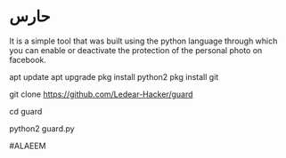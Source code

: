 # حارس


It is a simple tool that was built using the python language through which you can enable or deactivate the protection of the personal photo on facebook.


apt update
apt upgrade
pkg install python2
pkg install git

git clone https://github.com/Ledear-Hacker/guard

cd guard

python2 guard.py

#ALAEEM
